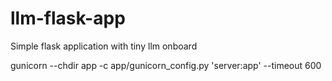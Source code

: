 # llm-flask-app
Simple flask application with tiny llm onboard

gunicorn --chdir app -c app/gunicorn_config.py 'server:app' --timeout 600
